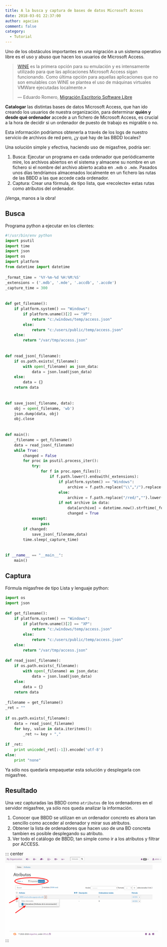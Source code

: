 ```yaml
---
title: A la busca y captura de bases de datos Microsoft Access
date: 2018-03-01 22:37:00
author: agacias
comment: false
category:
  - Tutorial
---
```


Uno de los obstáculos importantes en una migración a un sistema operativo libre es el uso y abuso que hacen los usuarios de Microsoft Access.

<!-- more -->

> [WINE](https://www.winehq.org/) es la primera opción para su emulación y es intensamente utilizado para que las aplicaciones Microsoft Access sigan funcionando. Como última opción para aquellas aplicaciones que no son emulables con WINE se plantea el uso de máquinas virtuales VMWare ejecutadas localmente.»
>
> — Eduardo Romero, [Migración Escritorio Software Libre](http://www.zaragoza.es/contenidos/azlinux/migracionescritoriosl.pdf)

**Catalogar** las distintas bases de datos Microsoft Access, que han ido creando los usuarios de nuestra organización, para determinar **quién y desde qué ordenador** accede a un fichero de Microsoft Access, es crucial a la hora de decidir si un ordenador de puesto de trabajo es migrable o no.

Esta información podríamos obtenerla a través de los logs de nuestro servicio de archivos de red pero, ¿y qué hay de las BBDD locales?

Una solución simple y efectiva, haciendo uso de migasfree, podría ser:

1. Busca: Ejecutar un programa en cada ordenador que periódicamente mire, los archivos abiertos en el sistema y almacene su nombre en un fichero si el nombre del archivo abierto acaba en `.mdb` o `.mde`. Pasados unos días tendríamos almacenados localmente en un fichero las rutas de las BBDD a las que accede cada ordenador.
2. Captura: Crear una fórmula, de tipo lista, que «recolecte» estas rutas como atributos del ordenador.

¡Venga, manos a la obra!

## Busca

Programa python a ejecutar en los clientes:

```py
#!/usr/bin/env python
import psutil
import time
import json
import os
import platform
from datetime import datetime

_format_time = '%Y-%m-%d %H:%M:%S'
_extensions = ('.mdb', '.mde', '.accdb', '.accde')
_capture_time = 300


def get_filename():
    if platform.system() == "Windows":
        if platform.uname()[2] == "XP":
            return "c:/windows/temp/access.json"
        else:
            return "c:/users/public/temp/access.json"
    else:
        return "/var/tmp/access.json"


def read_json(_filename):
    if os.path.exists(_filename):
        with open(_filename) as json_data:
            data = json.load(json_data)
    else:
        data = {}
    return data


def save_json(_filename, data):
    obj = open(_filename, 'wb')
    json.dump(data, obj)
    obj.close


def main():
    _filename = get_filename()
    data = read_json(_filename)
    while True:
        changed = False
        for proc in psutil.process_iter():
            try:
                for f in proc.open_files():
                    if f.path.lower().endswith(_extensions):
                        if platform.system() == "Windows":
                            archive = f.path.replace("\\","/").replace(":","").lower()
                        else:
                            archive = f.path.replace("/red/","").lower()
                        if not archive in data:
                            data[archive] = datetime.now().strftime(_format_time)
                            changed = True
            except:
                pass
        if changed:
            save_json(_filename,data)
        time.sleep(_capture_time)


if __name__ == "__main__":
    main()
```

## Captura

Fórmula migasfree de tipo Lista y lenguaje python:

```py
import os
import json

def get_filename():
    if platform.system() == "Windows":
        if platform.uname()[2] == "XP":
            return "c:/windows/temp/access.json"
        else:
            return "c:/users/public/temp/access.json"
    else:
        return "/var/tmp/access.json"

def read_json(_filename):
    if os.path.exists(_filename):
        with open(_filename) as json_data:
            data = json.load(json_data)
    else:
        data = {}
    return data

_filename = get_filename()
_ret = ""

if os.path.exists(_filename):
    data = read_json(_filename)
    for key, value in data.iteritems():
        _ret += key + ","

if _ret:
    print unicode(_ret[:-1]).encode('utf-8')
else:
    print "none"
```

Ya sólo nos quedaría empaquetar esta solución y desplegarla con migasfree.

## Resultado

Una vez capturadas las BBDD como `atributos` de los ordenadores en el servidor migasfree, ya sólo nos queda analizar la información.

1. Conocer que BBDD se utilizan en un ordenador concreto es ahora tan sencillo como acceder al ordenador y mirar sus atributos.
2. Obtener la lista de ordenadores que hacen uso de una BD concreta tambien es posible desplegando su atributo.
3. Ver todo el catálogo de BBDD, tan simple como ir a los atributos y filtrar por ACCESS.

::: center
![Resultado](/img/access.png 'Resultado')
:::
